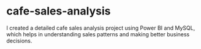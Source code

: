 # cafe-sales-analysis
I created a detailed cafe sales analysis project using Power BI and MySQL, which helps in understanding sales patterns and making better business decisions.
